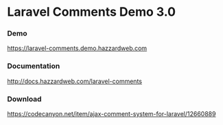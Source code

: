 # Laravel Comments Demo 3.0

### Demo

https://laravel-comments.demo.hazzardweb.com

### Documentation

http://docs.hazzardweb.com/laravel-comments

### Download

https://codecanyon.net/item/ajax-comment-system-for-laravel/12660889
